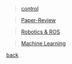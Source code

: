 
> [control](https://github.com/Geonhee-LEE/control)

> [Paper-Review](https://github.com/Geonhee-LEE/paper-Review)

> [Robotics & ROS]()

> [Machine Learning]()

[back](./)
